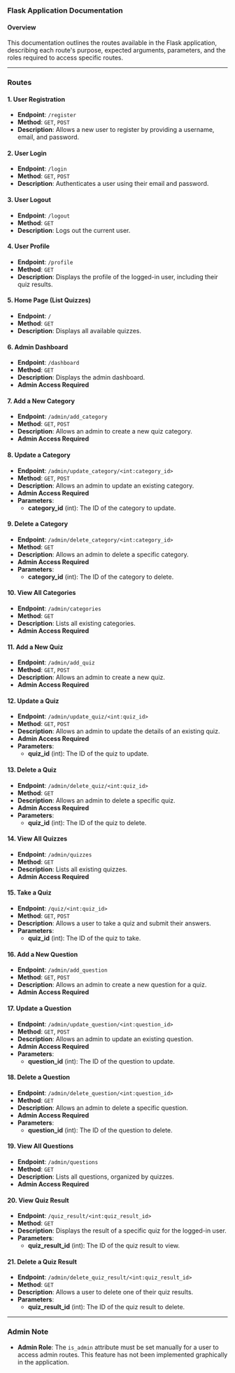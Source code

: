 ### Flask Application Documentation

#### Overview
This documentation outlines the routes available in the Flask application, describing each route's purpose, expected arguments, parameters, and the roles required to access specific routes.

---

### Routes

#### 1. **User Registration**
- **Endpoint**: `/register`
- **Method**: `GET`, `POST`
- **Description**: Allows a new user to register by providing a username, email, and password.

#### 2. **User Login**
- **Endpoint**: `/login`
- **Method**: `GET`, `POST`
- **Description**: Authenticates a user using their email and password.

#### 3. **User Logout**
- **Endpoint**: `/logout`
- **Method**: `GET`
- **Description**: Logs out the current user.

#### 4. **User Profile**
- **Endpoint**: `/profile`
- **Method**: `GET`
- **Description**: Displays the profile of the logged-in user, including their quiz results.

#### 5. **Home Page (List Quizzes)**
- **Endpoint**: `/`
- **Method**: `GET`
- **Description**: Displays all available quizzes.

#### 6. **Admin Dashboard**
- **Endpoint**: `/dashboard`
- **Method**: `GET`
- **Description**: Displays the admin dashboard. 
- **Admin Access Required**

#### 7. **Add a New Category**
- **Endpoint**: `/admin/add_category`
- **Method**: `GET`, `POST`
- **Description**: Allows an admin to create a new quiz category.
- **Admin Access Required**

#### 8. **Update a Category**
- **Endpoint**: `/admin/update_category/<int:category_id>`
- **Method**: `GET`, `POST`
- **Description**: Allows an admin to update an existing category.
- **Admin Access Required**
- **Parameters**:
  - **category_id** (int): The ID of the category to update.

#### 9. **Delete a Category**
- **Endpoint**: `/admin/delete_category/<int:category_id>`
- **Method**: `GET`
- **Description**: Allows an admin to delete a specific category.
- **Admin Access Required**
- **Parameters**:
  - **category_id** (int): The ID of the category to delete.

#### 10. **View All Categories**
- **Endpoint**: `/admin/categories`
- **Method**: `GET`
- **Description**: Lists all existing categories.
- **Admin Access Required**

#### 11. **Add a New Quiz**
- **Endpoint**: `/admin/add_quiz`
- **Method**: `GET`, `POST`
- **Description**: Allows an admin to create a new quiz.
- **Admin Access Required**

#### 12. **Update a Quiz**
- **Endpoint**: `/admin/update_quiz/<int:quiz_id>`
- **Method**: `GET`, `POST`
- **Description**: Allows an admin to update the details of an existing quiz.
- **Admin Access Required**
- **Parameters**:
  - **quiz_id** (int): The ID of the quiz to update.

#### 13. **Delete a Quiz**
- **Endpoint**: `/admin/delete_quiz/<int:quiz_id>`
- **Method**: `GET`
- **Description**: Allows an admin to delete a specific quiz.
- **Admin Access Required**
- **Parameters**:
  - **quiz_id** (int): The ID of the quiz to delete.

#### 14. **View All Quizzes**
- **Endpoint**: `/admin/quizzes`
- **Method**: `GET`
- **Description**: Lists all existing quizzes.
- **Admin Access Required**

#### 15. **Take a Quiz**
- **Endpoint**: `/quiz/<int:quiz_id>`
- **Method**: `GET`, `POST`
- **Description**: Allows a user to take a quiz and submit their answers.
- **Parameters**:
  - **quiz_id** (int): The ID of the quiz to take.

#### 16. **Add a New Question**
- **Endpoint**: `/admin/add_question`
- **Method**: `GET`, `POST`
- **Description**: Allows an admin to create a new question for a quiz.
- **Admin Access Required**

#### 17. **Update a Question**
- **Endpoint**: `/admin/update_question/<int:question_id>`
- **Method**: `GET`, `POST`
- **Description**: Allows an admin to update an existing question.
- **Admin Access Required**
- **Parameters**:
  - **question_id** (int): The ID of the question to update.

#### 18. **Delete a Question**
- **Endpoint**: `/admin/delete_question/<int:question_id>`
- **Method**: `GET`
- **Description**: Allows an admin to delete a specific question.
- **Admin Access Required**
- **Parameters**:
  - **question_id** (int): The ID of the question to delete.

#### 19. **View All Questions**
- **Endpoint**: `/admin/questions`
- **Method**: `GET`
- **Description**: Lists all questions, organized by quizzes.
- **Admin Access Required**

#### 20. **View Quiz Result**
- **Endpoint**: `/quiz_result/<int:quiz_result_id>`
- **Method**: `GET`
- **Description**: Displays the result of a specific quiz for the logged-in user.
- **Parameters**:
  - **quiz_result_id** (int): The ID of the quiz result to view.

#### 21. **Delete a Quiz Result**
- **Endpoint**: `/admin/delete_quiz_result/<int:quiz_result_id>`
- **Method**: `GET`
- **Description**: Allows a user to delete one of their quiz results.
- **Parameters**:
  - **quiz_result_id** (int): The ID of the quiz result to delete.

---

### Admin Note
- **Admin Role**: The `is_admin` attribute must be set manually for a user to access admin routes. This feature has not been implemented graphically in the application.